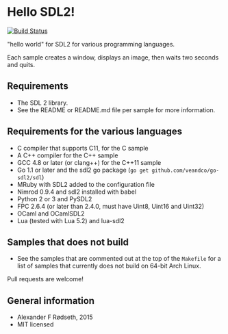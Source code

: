 Hello SDL2!
===========

[![Build Status](https://travis-ci.org/xyproto/sdl2-examples.svg?branch=master)](https://travis-ci.org/xyproto/sdl2-examples)

"hello world" for SDL2 for various programming languages.

Each sample creates a window, displays an image, then waits two seconds and quits.


Requirements
------------

* The SDL 2 library.
* See the README or README.md file per sample for more information.


Requirements for the various languages
--------------------------------------
* C compiler that supports C11, for the C sample
* A C++ compiler for the C++ sample
* GCC 4.8 or later (or clang++) for the C++11 sample
* Go 1.1 or later and the sdl2 go package (`go get github.com/veandco/go-sdl2/sdl`)
* MRuby with SDL2 added to the configuration file
* Nimrod 0.9.4 and sdl2 installed with babel
* Python 2 or 3 and PySDL2
* FPC 2.6.4 (or later than 2.4.0, must have Uint8, Uint16 and Uint32)
* OCaml and OCamlSDL2
* Lua (tested with Lua 5.2) and lua-sdl2


Samples that does not build
---------------------------

* See the samples that are commented out at the top of the `Makefile` for a list of samples that currently does not build on 64-bit Arch Linux.

Pull requests are welcome!


General information
----------------------

* Alexander F Rødseth, 2015
* MIT licensed
